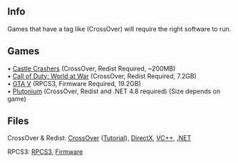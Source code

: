 ## Info

Games that have a tag like (CrossOver) will require the right software to run.

## Games

• [Castle Crashers](https://nzody.herokuapp.com/?link=aHR0cHM6Ly93d3cubWVkaWFmaXJlLmNvbS9maWxlL3ZjZHdxd3ZpY3BmdnJscC9DYXN0bGUuQ3Jhc2hlcnMudjIuOC56aXAvZmlsZQ%3D%3D) (CrossOver, Redist Required, ~200MB)<br>
• [Call of Duty: World at War](https://www.mediafire.com/file/zofhbuaq7quqgnw/Call+of+Duty+World+at+War+ALL+DLC.zip/file) (CrossOver, Redist Required, 7.2GB)<br>
• [GTA V](https://archive.org/details/grand-theft-auto-v-playstation-3) (RPCS3, Firmware Required, 19.2GB)<br>
• [Plutonium](https://download-server.pxzlz.repl.co/plutonium) (CrossOver, Redist and .NET 4.8 required) (Size depends on game)


## Files

CrossOver & Redist:
[CrossOver](https://nzody.herokuapp.com/service/hvtrs8%2F-mgdka%2Ccmdgwgateps%2Ccmm-pwb-cpoqsmvgr-czmcc-dgmm%2Farmsqotep-02%2C0%2C1%2Czkp) ([Tutorial](https://video-streamer.pxzlz.repl.co/)), [DirectX](https://www.mediafire.com/file/yqy0rvrz8yu48yw/directx_Jun2010_redist.exe/file), [VC++](https://www.techpowerup.com/download/visual-c-redistributable-runtime-package-all-in-one/), [.NET](https://download.visualstudio.microsoft.com/download/pr/7afca223-55d2-470a-8edc-6a1739ae3252/abd170b4b0ec15ad0222a809b761a036/ndp48-x86-x64-allos-enu.exe)

RPCS3:
[RPCS3](https://download-server.pxzlz.repl.co/rpcs3), [Firmware](https://download-server.pxzlz.repl.co/ps3firmware)
